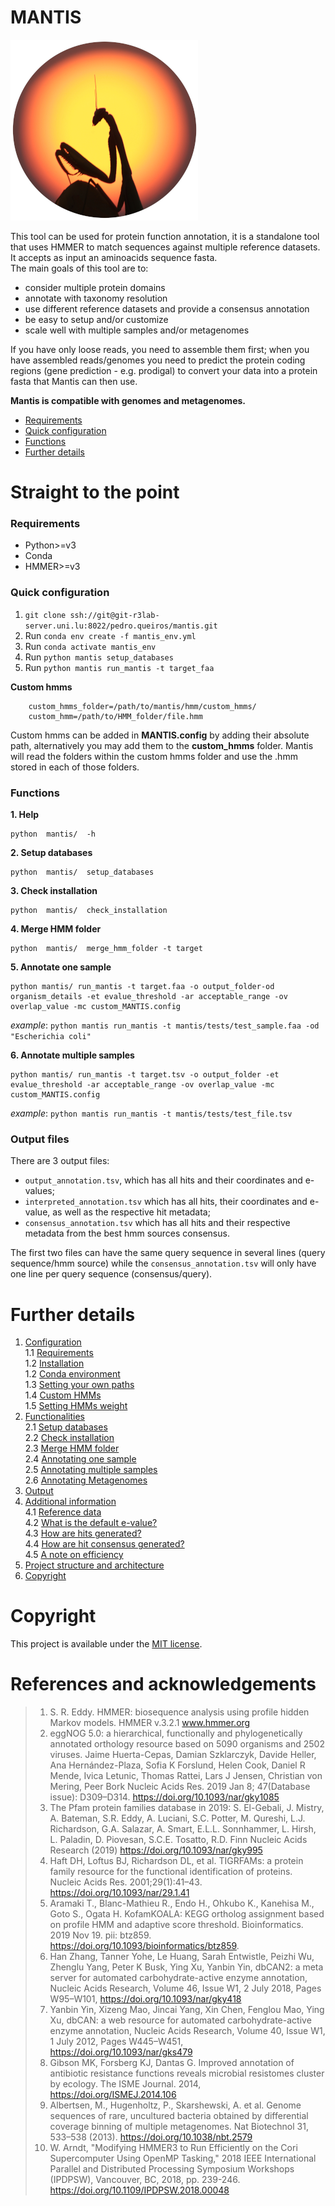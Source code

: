 # MANTIS

![mantis_icon](Images/mantis_icon_small.png)

This tool can be used for protein function annotation, it is a standalone tool that uses HMMER to match sequences against multiple reference datasets. It accepts as input an aminoacids sequence fasta.  
The main goals of this tool are to:
- consider multiple protein domains
- annotate with taxonomy resolution
- use different reference datasets and provide a consensus annotation
- be easy to setup and/or customize
- scale well with multiple samples and/or metagenomes


If you have only loose reads, you need to assemble them first; when you have assembled reads/genomes you need to predict the protein coding regions (gene prediction - e.g. prodigal) to convert your data into a protein fasta that Mantis can then use.

**Mantis is compatible with genomes and metagenomes.**

- [Requirements](#requirements)
- [Quick configuration](#quick-configuration)
- [Functions](#functions)
- [Further details](#further-details)




# Straight to the point
### Requirements

- Python>=v3   
- Conda  
- HMMER>=v3

### Quick configuration
1. `git clone ssh://git@git-r3lab-server.uni.lu:8022/pedro.queiros/mantis.git`  
2. Run `conda env create -f mantis_env.yml`
3. Run `conda activate mantis_env`
4. Run `python mantis setup_databases`
5. Run `python mantis run_mantis -t target_faa`

**Custom hmms**  

        custom_hmms_folder=/path/to/mantis/hmm/custom_hmms/   
        custom_hmm=/path/to/HMM_folder/file.hmm

Custom hmms can be added in **MANTIS.config** by adding their absolute path, alternatively you may add them to the **custom_hmms** folder.
Mantis will read the folders within the custom hmms folder and use the .hmm stored in each of those folders.  

### Functions

**1. Help**  
````
python  mantis/  -h
````
**2. Setup databases**  
````
python  mantis/  setup_databases
````

**3. Check installation**  
````
python  mantis/  check_installation
````
**4. Merge HMM folder**  
````
python  mantis/  merge_hmm_folder -t target
````
**5. Annotate one sample**  
````
python mantis/ run_mantis -t target.faa -o output_folder-od organism_details -et evalue_threshold -ar acceptable_range -ov overlap_value -mc custom_MANTIS.config    
````
*example*: `python mantis run_mantis -t mantis/tests/test_sample.faa -od "Escherichia coli"`

**6. Annotate multiple samples**  
````
python mantis/ run_mantis -t target.tsv -o output_folder -et evalue_threshold -ar acceptable_range -ov overlap_value -mc custom_MANTIS.config
````
*example*: `python mantis run_mantis -t mantis/tests/test_file.tsv`

### Output files  

There are 3 output files:
 - `output_annotation.tsv`, which has all hits and their coordinates and e-values;
 - `interpreted_annotation.tsv` which has all hits, their coordinates and e-value, as well as the respective hit metadata;
- `consensus_annotation.tsv` which has all hits and their respective metadata from the best hmm sources consensus.  

The first two files can have the same query sequence in several lines (query sequence/hmm source) while the `consensus_annotation.tsv` will only have one line per query sequence (consensus/query).

# Further details

1. [Configuration](https://github.com/PedroMTQ/mantis/wiki/Configuration)  
  1.1 [Requirements](https://github.com/PedroMTQ/mantis/wiki/Configuration#requirements)  
  1.2 [Installation](https://github.com/PedroMTQ/mantis/wiki/Configuration#installation)  
  1.2 [Conda environment](https://github.com/PedroMTQ/mantis/wiki/Configuration#conda-environment)  
  1.3 [Setting your own paths](https://github.com/PedroMTQ/mantis/wiki/Configuration#setting-your-own-paths)  
  1.4 [Custom HMMs](https://github.com/PedroMTQ/mantis/wiki/Configuration#custom-hmms)  
  1.5 [Setting HMMs weight](https://github.com/PedroMTQ/mantis/wiki/Configuration#setting-hmms-weight)  
2. [Functionalities](https://github.com/PedroMTQ/mantis/wiki/Functionalities)  
  2.1 [Setup databases](https://github.com/PedroMTQ/mantis/wiki/Functionalities#setup-databases)  
  2.2 [Check installation](https://github.com/PedroMTQ/mantis/wiki/Functionalities#check-installation)  
  2.3 [Merge HMM folder](https://github.com/PedroMTQ/mantis/wiki/Functionalities#merge-hmm-folder)  
  2.4 [Annotating one sample](https://github.com/PedroMTQ/mantis/wiki/Functionalities#annotate-one-sample)  
  2.5 [Annotating multiple samples](https://github.com/PedroMTQ/mantis/wiki/Functionalities#annotate-multiple-samples)  
  2.6 [Annotating Metagenomes](https://github.com/PedroMTQ/mantis/wiki/Functionalities#annotating-metagenomes)   
3. [Output](https://github.com/PedroMTQ/mantis/wiki/Output)  
4. [Additional information](https://github.com/PedroMTQ/mantis/wiki/Additional-information)  
  4.1 [Reference data](https://github.com/PedroMTQ/mantis/wiki/Additional-information#reference-data)  
  4.2 [What is the default e-value?](https://github.com/PedroMTQ/mantis/wiki/Additional-information#what-is-the-e-value-threshold)  
  4.3 [How are hits generated?](https://github.com/PedroMTQ/mantis/wiki/Additional-information#how-are-hits-generated)  
  4.4 [How are hit consensus generated?](https://github.com/PedroMTQ/mantis/wiki/Additional-information#how-are-hit-consensus-generated)  
  4.5 [A note on efficiency](https://github.com/PedroMTQ/mantis/wiki/Additional-information#notes-on-efficiency)  
5. [Project structure and architecture](https://github.com/PedroMTQ/mantis/wiki/Project-structure-and-architecture)  
6. [Copyright](https://github.com/PedroMTQ/mantis/wiki/Copyright)  

# Copyright

This project is available under the [MIT license](https://github.com/PedroMTQ/mantis/wiki/Copyright).

# References and acknowledgements

>1. S. R. Eddy. HMMER: biosequence analysis using profile hidden Markov models. HMMER v.3.2.1 www.hmmer.org
>2. eggNOG 5.0: a hierarchical, functionally and phylogenetically annotated orthology resource based on 5090 organisms and 2502 viruses. Jaime Huerta-Cepas, Damian Szklarczyk, Davide Heller, Ana Hernández-Plaza, Sofia K Forslund, Helen Cook, Daniel R Mende, Ivica Letunic, Thomas Rattei, Lars J Jensen, Christian von Mering, Peer Bork Nucleic Acids Res. 2019 Jan 8; 47(Database issue): D309–D314. https://doi.org/10.1093/nar/gky1085
>3. The Pfam protein families database in 2019: S. El-Gebali, J. Mistry, A. Bateman, S.R. Eddy, A. Luciani, S.C. Potter, M. Qureshi, L.J. Richardson, G.A. Salazar, A. Smart, E.L.L. Sonnhammer, L. Hirsh, L. Paladin, D. Piovesan, S.C.E. Tosatto, R.D. Finn Nucleic Acids Research (2019)  https://doi.org/10.1093/nar/gky995
>4. Haft DH, Loftus BJ, Richardson DL, et al. TIGRFAMs: a protein family resource for the functional identification of proteins. Nucleic Acids Res. 2001;29(1):41–43. https://doi.org/10.1093/nar/29.1.41
>5. Aramaki T., Blanc-Mathieu R., Endo H., Ohkubo K., Kanehisa M., Goto S., Ogata H. KofamKOALA: KEGG ortholog assignment based on profile HMM and adaptive score threshold. Bioinformatics. 2019 Nov 19. pii: btz859. https://doi.org/10.1093/bioinformatics/btz859.
>6. Han Zhang, Tanner Yohe, Le Huang, Sarah Entwistle, Peizhi Wu, Zhenglu Yang, Peter K Busk, Ying Xu, Yanbin Yin, dbCAN2: a meta server for automated carbohydrate-active enzyme annotation, Nucleic Acids Research, Volume 46, Issue W1, 2 July 2018, Pages W95–W101, https://doi.org/10.1093/nar/gky418
>7. Yanbin Yin, Xizeng Mao, Jincai Yang, Xin Chen, Fenglou Mao, Ying Xu, dbCAN: a web resource for automated carbohydrate-active enzyme annotation, Nucleic Acids Research, Volume 40, Issue W1, 1 July 2012, Pages W445–W451, https://doi.org/10.1093/nar/gks479
>8. Gibson MK, Forsberg KJ, Dantas G. Improved annotation of antibiotic resistance functions reveals microbial resistomes cluster by ecology. The ISME Journal. 2014, https://doi.org/ISMEJ.2014.106
>9. Albertsen, M., Hugenholtz, P., Skarshewski, A. et al. Genome sequences of rare, uncultured bacteria obtained by differential coverage binning of multiple metagenomes. Nat Biotechnol 31, 533–538 (2013). https://doi.org/10.1038/nbt.2579
>10. W. Arndt, "Modifying HMMER3 to Run Efficiently on the Cori Supercomputer Using OpenMP Tasking," 2018 IEEE International Parallel and Distributed Processing Symposium Workshops (IPDPSW), Vancouver, BC, 2018, pp. 239-246. https://doi.org/10.1109/IPDPSW.2018.00048
